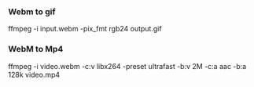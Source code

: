 ### Webm to gif

ffmpeg -i input.webm -pix_fmt rgb24 output.gif

### WebM to Mp4
ffmpeg -i video.webm -c:v libx264 -preset ultrafast -b:v 2M -c:a aac -b:a 128k video.mp4


